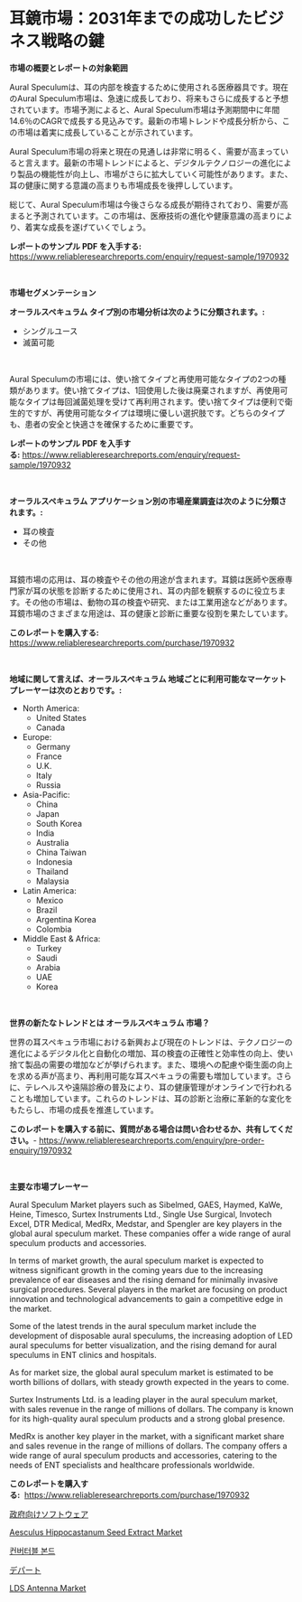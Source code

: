 <p><h1>耳鏡市場：2031年までの成功したビジネス戦略の鍵</h1></p><p><strong>市場の概要とレポートの対象範囲</strong></p>
<p><p>Aural Speculumは、耳の内部を検査するために使用される医療器具です。現在のAural Speculum市場は、急速に成長しており、将来もさらに成長すると予想されています。市場予測によると、Aural Speculum市場は予測期間中に年間14.6％のCAGRで成長する見込みです。最新の市場トレンドや成長分析から、この市場は着実に成長していることが示されています。</p><p>Aural Speculum市場の将来と現在の見通しは非常に明るく、需要が高まっていると言えます。最新の市場トレンドによると、デジタルテクノロジーの進化により製品の機能性が向上し、市場がさらに拡大していく可能性があります。また、耳の健康に関する意識の高まりも市場成長を後押ししています。</p><p>総じて、Aural Speculum市場は今後さらなる成長が期待されており、需要が高まると予測されています。この市場は、医療技術の進化や健康意識の高まりにより、着実な成長を遂げていくでしょう。</p></p>
<p><strong>レポートのサンプル PDF を入手する:</strong> <a href="https://www.reliableresearchreports.com/enquiry/request-sample/1970932">https://www.reliableresearchreports.com/enquiry/request-sample/1970932</a></p>
<p>&nbsp;</p>
<p><strong>市場セグメンテーション</strong></p>
<p><strong>オーラルスペキュラム タイプ別の市場分析は次のように分類されます。:</strong></p>
<p><ul><li>シングルユース</li><li>滅菌可能</li></ul></p>
<p>&nbsp;</p>
<p><p>Aural Speculumの市場には、使い捨てタイプと再使用可能なタイプの2つの種類があります。使い捨てタイプは、1回使用した後は廃棄されますが、再使用可能なタイプは毎回滅菌処理を受けて再利用されます。使い捨てタイプは便利で衛生的ですが、再使用可能なタイプは環境に優しい選択肢です。どちらのタイプも、患者の安全と快適さを確保するために重要です。</p></p>
<p><strong>レポートのサンプル PDF を入手する:</strong>&nbsp;<a href="https://www.reliableresearchreports.com/enquiry/request-sample/1970932">https://www.reliableresearchreports.com/enquiry/request-sample/1970932</a></p>
<p>&nbsp;</p>
<p><strong> オーラルスペキュラム アプリケーション別の市場産業調査は次のように分類されます。:</strong></p>
<p><ul><li>耳の検査</li><li>その他</li></ul></p>
<p>&nbsp;</p>
<p><p>耳鏡市場の応用は、耳の検査やその他の用途が含まれます。耳鏡は医師や医療専門家が耳の状態を診断するために使用され、耳の内部を観察するのに役立ちます。その他の市場は、動物の耳の検査や研究、または工業用途などがあります。耳鏡市場のさまざまな用途は、耳の健康と診断に重要な役割を果たしています。</p></p>
<p><strong>このレポートを購入する:</strong>&nbsp; <a href="https://www.reliableresearchreports.com/purchase/1970932">https://www.reliableresearchreports.com/purchase/1970932</a></p>
<p>&nbsp;</p>
<p><strong>地域に関して言えば、オーラルスペキュラム 地域ごとに利用可能なマーケットプレーヤーは次のとおりです。:</strong></p>
<p><ul>
    <li>
        North America:
        <ul>
            <li>United States</li>
            <li>Canada</li>
        </ul>
    </li>
    <li>
        Europe:
        <ul>
            <li>Germany</li>
            <li>France</li>
            <li>U.K.</li>
            <li>Italy</li>
            <li>Russia</li>
        </ul>
    </li>
    <li>
        Asia-Pacific:
        <ul>
            <li>China</li>
            <li>Japan</li>
            <li>South Korea</li>
            <li>India</li>
            <li>Australia</li>
            <li>China Taiwan</li>
            <li>Indonesia</li>
            <li>Thailand</li>
            <li>Malaysia</li>
        </ul>
    </li>
    <li>
        Latin America:
        <ul>
            <li>Mexico</li>
            <li>Brazil</li>
            <li>Argentina Korea</li>
            <li>Colombia</li>
        </ul>
    </li>
    <li>
        Middle East & Africa:
        <ul>
            <li>Turkey</li>
            <li>Saudi</li>
            <li>Arabia</li>
            <li>UAE</li>
            <li>Korea</li>
        </ul>
    </li>
    </ul></p>
<p>&nbsp;</p>
<p><strong>世界の新たなトレンドとは オーラルスペキュラム 市場？</strong></p>
<p><p>世界の耳スペキュラ市場における新興および現在のトレンドは、テクノロジーの進化によるデジタル化と自動化の増加、耳の検査の正確性と効率性の向上、使い捨て製品の需要の増加などが挙げられます。また、環境への配慮や衛生面の向上を求める声が高まり、再利用可能な耳スペキュラの需要も増加しています。さらに、テレヘルスや遠隔診療の普及により、耳の健康管理がオンラインで行われることも増加しています。これらのトレンドは、耳の診断と治療に革新的な変化をもたらし、市場の成長を推進しています。</p></p>
<p><strong>このレポートを購入する前に、質問がある場合は問い合わせるか、共有してください。</strong>- <a href="https://www.reliableresearchreports.com/enquiry/pre-order-enquiry/1970932">https://www.reliableresearchreports.com/enquiry/pre-order-enquiry/1970932</a></p>
<p>&nbsp;</p>
<p><strong>主要な市場プレーヤー</strong></p>
<p><p>Aural Speculum Market players such as Sibelmed, GAES, Haymed, KaWe, Heine, Timesco, Surtex Instruments Ltd., Single Use Surgical, Invotech Excel, DTR Medical, MedRx, Medstar, and Spengler are key players in the global aural speculum market. These companies offer a wide range of aural speculum products and accessories.</p><p>In terms of market growth, the aural speculum market is expected to witness significant growth in the coming years due to the increasing prevalence of ear diseases and the rising demand for minimally invasive surgical procedures. Several players in the market are focusing on product innovation and technological advancements to gain a competitive edge in the market.</p><p>Some of the latest trends in the aural speculum market include the development of disposable aural speculums, the increasing adoption of LED aural speculums for better visualization, and the rising demand for aural speculums in ENT clinics and hospitals.</p><p>As for market size, the global aural speculum market is estimated to be worth billions of dollars, with steady growth expected in the years to come.</p><p>Surtex Instruments Ltd. is a leading player in the aural speculum market, with sales revenue in the range of millions of dollars. The company is known for its high-quality aural speculum products and a strong global presence.</p><p>MedRx is another key player in the market, with a significant market share and sales revenue in the range of millions of dollars. The company offers a wide range of aural speculum products and accessories, catering to the needs of ENT specialists and healthcare professionals worldwide.</p></p>
<p><strong>このレポートを購入する:</strong>&nbsp;&nbsp;<a href="https://www.reliableresearchreports.com/purchase/1970932">https://www.reliableresearchreports.com/purchase/1970932</a></p>
<p><p><a href="https://github.com/bevdtkn4419963/Market-Research-Report-List-1/blob/main/210624411463.md">政府向けソフトウェア</a></p><p><a href="https://iodized-pantydraco-05c.notion.site/Aesculus-Hippocastanum-Seed-Extract-Market-Size-Growing-and-Forecasted-for-period-from-2024-2031-a-e07f9818f5d94616a14681bd75d7af7f">Aesculus Hippocastanum Seed Extract Market</a></p><p><a href="https://medium.com/@jerrodhilll68/%EC%A0%84%ED%99%98%EC%82%AC%EC%B1%84-%EC%8B%9C%EC%9E%A5%EC%9D%80-%EC%8B%9C%EC%9E%A5-%EC%A0%90%EC%9C%A0%EC%9C%A8-%EC%8B%9C%EC%9E%A5-%ED%8A%B8%EB%A0%8C%EB%93%9C-%EB%B0%8F-%EC%8B%9C%EC%9E%A5-%EC%84%B1%EC%9E%A5%EC%97%90-%EB%8C%80%ED%95%9C-%EC%A0%95%EB%B3%B4%EB%A5%BC-%EC%A0%9C%EA%B3%B5%ED%95%A9%EB%8B%88%EB%8B%A4-cd096449f9ec">컨버터블 본드</a></p><p><a href="https://medium.com/@rodhoppe07/%E3%83%87%E3%83%91%E3%83%BC%E3%83%88%E3%83%A1%E3%83%B3%E3%83%88%E3%82%B9%E3%83%88%E3%82%A2%E5%B8%82%E5%A0%B4%E3%81%AE%E3%82%A4%E3%83%B3%E3%82%B5%E3%82%A4%E3%83%88-%E5%B8%82%E5%A0%B4%E5%8B%95%E5%90%91-%E6%88%90%E9%95%B7-%E4%BA%88%E6%B8%AC-2024%E5%B9%B4%E3%81%8B%E3%82%892031%E5%B9%B4-57a1ae197bd2">デパート</a></p><p><a href="https://github.com/seekum/Market-Research-Report-List-2/blob/main/lds-antenna-market.md">LDS Antenna Market</a></p></p>